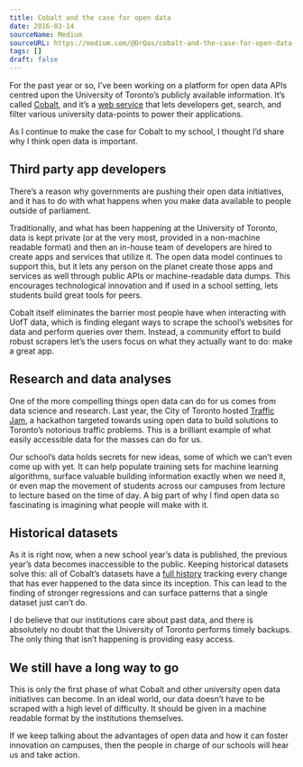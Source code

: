 ```yaml
---
title: Cobalt and the case for open data
date: 2016-03-14
sourceName: Medium
sourceURL: https://medium.com/@DrQas/cobalt-and-the-case-for-open-data-ec042aa5d84d
tags: []
draft: false
---
```


For the past year or so, I’ve been working on a platform for open data APIs centred upon the University of Toronto’s publicly available information. It’s called [Cobalt](https://cobalt.qas.im), and it’s a [web service](https://github.com/cobalt-uoft/cobalt) that lets developers get, search, and filter various university data-points to power their applications.

As I continue to make the case for Cobalt to my school, I thought I’d share why I think open data is important.

## Third party app developers

There’s a reason why governments are pushing their open data initiatives, and it has to do with what happens when you make data available to people outside of parliament.

Traditionally, and what has been happening at the University of Toronto, data is kept private (or at the very most, provided in a non-machine readable format) and then an in-house team of developers are hired to create apps and services that utilize it. The open data model continues to support this, but it lets any person on the planet create those apps and services as well through public APIs or machine-readable data dumps. This encourages technological innovation and if used in a school setting, lets students build great tools for peers.

Cobalt itself eliminates the barrier most people have when interacting with UofT data, which is finding elegant ways to scrape the school’s websites for data and perform queries over them. Instead, a community effort to build robust scrapers let’s the users focus on what they actually want to do: make a great app.

## Research and data analyses

One of the more compelling things open data can do for us comes from data science and research. Last year, the City of Toronto hosted [Traffic Jam](http://trafficjam.to/), a hackathon targeted towards using open data to build solutions to Toronto’s notorious traffic problems. This is a brilliant example of what easily accessible data for the masses can do for us.

Our school’s data holds secrets for new ideas, some of which we can’t even come up with yet. It can help populate training sets for machine learning algorithms, surface valuable building information exactly when we need it, or even map the movement of students across our campuses from lecture to lecture based on the time of day. A big part of why I find open data so fascinating is imagining what people will make with it.

## Historical datasets

As it is right now, when a new school year’s data is published, the previous year’s data becomes inaccessible to the public. Keeping historical datasets solve this: all of Cobalt’s datasets have a [full history](https://github.com/cobalt-uoft/datasets/releases) tracking every change that has ever happened to the data since its inception. This can lead to the finding of stronger regressions and can surface patterns that a single dataset just can’t do.

I do believe that our institutions care about past data, and there is absolutely no doubt that the University of Toronto performs timely backups. The only thing that isn’t happening is providing easy access.

## We still have a long way to go

This is only the first phase of what Cobalt and other university open data initiatives can become. In an ideal world, our data doesn’t have to be scraped with a high level of difficulty. It should be given in a machine readable format by the institutions themselves.

If we keep talking about the advantages of open data and how it can foster innovation on campuses, then the people in charge of our schools will hear us and take action.
